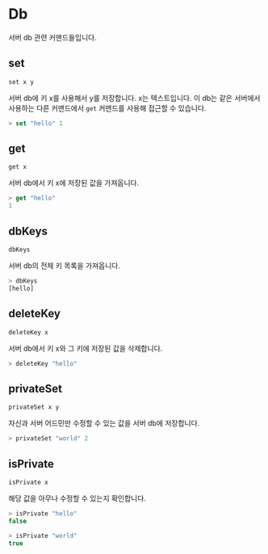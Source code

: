 # Db

서버 db 관련 커맨드들입니다.

## set

`set x y`

서버 db에 키 x를 사용해서 y를 저장합니다. x는 텍스트입니다. 이 db는 같은 서버에서 사용하는 다른 커맨드에서 `get` 커맨드를 사용해 접근할 수 있습니다.

```js
> set "hello" 1

```

## get

`get x`

서버 db에서 키 x에 저장된 값을 가져옵니다.

```js
> get "hello"
1
```

## dbKeys

`dbKeys`

서버 db의 전체 키 목록을 가져옵니다.

```js
> dbKeys
[hello]
```

## deleteKey

`deleteKey x`

서버 db에서 키 x와 그 키에 저장된 값을 삭제합니다.

```js
> deleteKey "hello"
```

## privateSet

`privateSet x y`

자신과 서버 어드민만 수정할 수 있는 값을 서버 db에 저장합니다.

```js
> privateSet "world" 2

```

## isPrivate

`isPrivate x`

해당 값을 아무나 수정할 수 있는지 확인합니다.

```js
> isPrivate "hello"
false

> isPrivate "world"
true
```